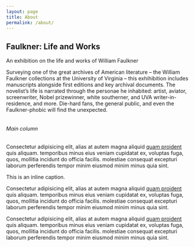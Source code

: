 ```yaml
--- 
layout: page 
title: About 
permalink: /about/ 
---
```


<section id="baseline">
  <div class="section typeset">
    <div class="single">
      <h1>Faulkner: Life and Works</h1>
      <p class="caption">An exhibition on the life and works of William Faulkner</p>
      <p>Surveying one of the great archives of American literature – the William Faulkner 
      collections at the University of Virginia – this exhihibition includes manuscripts 
      alongside first editions and key archival documents.  The novelist’s life is narrated 
      through the personae he inhabited: artist, aviator, screenwriter, Nobel prizewinner, 
      white southerner, and UVA writer-in-residence, and more. Die-hard fans, the general 
      public, and even the Faulkner-phobic will find the unexpected.</p>
    </div>
  </div>
  <div class="section typeset">
    <div class="column column--main column--right">
      <h6>Main column</h6>
      <p>Consectetur adipisicing elit, alias at autem magna aliquid <a href="#">quam proident</a> quis aliquam. temporibus minus
        eius veniam cupidatat ex, voluptas fuga, quos, mollitia incidunt do officia facilis. molestiae consequat excepturi
        laborum perferendis tempor minim eiusmod minim minus quia&nbsp;sint.</p>
      <p class="caption sidenote">This is an inline caption.</p>
      <p>Consectetur adipisicing elit, alias at autem magna aliquid <a href="#">quam proident</a> quis aliquam. temporibus minus
        eius veniam cupidatat ex, voluptas fuga, quos, mollitia incidunt do officia facilis. molestiae consequat excepturi
        laborum perferendis tempor minim eiusmod minim minus quia&nbsp;sint.</p>
      <p>Consectetur adipisicing elit, alias at autem magna aliquid <a href="#">quam proident</a> quis aliquam. temporibus minus
        eius veniam cupidatat ex, voluptas fuga, quos, mollitia incidunt do officia facilis. molestiae consequat excepturi
        laborum perferendis tempor minim eiusmod minim minus quia&nbsp;sint.</p>
    </div>
  </div>
